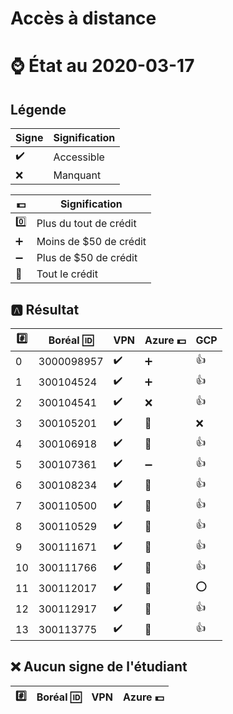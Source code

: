 # Accès à distance

# :watch: État au 2020-03-17

## Légende

| Signe              | Signification          |
|--------------------|------------------------|
| :heavy_check_mark: | Accessible             |
| :x:                | Manquant               |

| :dollar:           | Signification          |
|--------------------|------------------------|
| :zero:             | Plus du tout de crédit |
| :heavy_plus_sign:  | Moins de $50 de crédit |
| :heavy_minus_sign: | Plus de $50 de crédit  |
| :100:              | Tout le crédit         |

## :a: Résultat

|:hash:| Boréal :id:| VPN                | Azure :dollar:     | GCP   |
|------|------------|--------------------|--------------------|-------|
|  0   | 3000098957 | :heavy_check_mark: | :heavy_plus_sign:  | :+1:  |
|  1   | 300104524  | :heavy_check_mark: | :heavy_plus_sign:  | :+1:  |
|  2   | 300104541  | :heavy_check_mark: |  :x:               | :+1:  |
|  3   | 300105201  | :heavy_check_mark: | :100:              | :x:   |
|  4   | 300106918  | :heavy_check_mark: | :100:              | :+1:  |
|  5   | 300107361  | :heavy_check_mark: | :heavy_minus_sign: | :+1:  |
|  6   | 300108234  | :heavy_check_mark: | :100:              | :+1:  |
|  7   | 300110500  | :heavy_check_mark: | :100:              | :+1:  |
|  8   | 300110529  | :heavy_check_mark: | :100:              | :+1:  |
|  9   | 300111671  | :heavy_check_mark: | :100:              | :+1:  |
| 10   | 300111766  | :heavy_check_mark: | :100:              | :+1:  |
| 11   | 300112017  | :heavy_check_mark: | :100:              | :o: | 
| 12   | 300112917  | :heavy_check_mark: | :100:              | :+1:  |
| 13   | 300113775  | :heavy_check_mark: | :100:              | :+1:  |


## :x: Aucun signe de l'étudiant


|:hash:| Boréal :id:| VPN                | Azure :dollar:       |
|------|------------|--------------------|----------------------|
